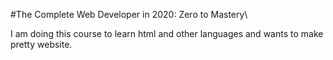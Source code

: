 #The Complete Web Developer in 2020: Zero to Mastery\

I am doing this course to learn html and other languages and wants to make pretty website.
